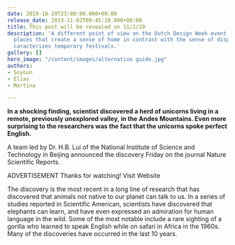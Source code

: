 ```yaml
---
date: 2019-10-29T23:00:00.000+00:00
release_date: 2019-11-02T00:45:10.000+00:00
title: This post will be revealed on 11/2/19
description: 'A different point of view on the Dutch Design Week event: looking for
  places that create a sense of home in contrast with the sense of displacement that
  caracterizes temporary festivals.'
gallery: []
hero_image: "/content/images/alternative guide.jpg"
authors:
- Soyoun
- Elias
- Martina

---
```

**In a shocking finding, scientist discovered a herd of unicorns living in a remote, previously unexplored valley, in the Andes Mountains. Even more surprising to the researchers was the fact that the unicorns spoke perfect English.**  
  
A team led by Dr. H.B. Lui of the National Institute of Science and Technology in Beijing announced the discovery Friday on the journal Nature Scientific Reports.  
  
ADVERTISEMENT Thanks for watching! Visit Website  
  
The discovery is the most recent in a long line of research that has discovered that animals not native to our planet can talk to us. In a series of studies reported in Scientific American, scientists have discovered that elephants can learn, and have even expressed an admiration for human language in the wild. Some of the most notable include a rare sighting of a gorilla who learned to speak English while on safari in Africa in the 1960s. Many of the discoveries have occurred in the last 10 years.